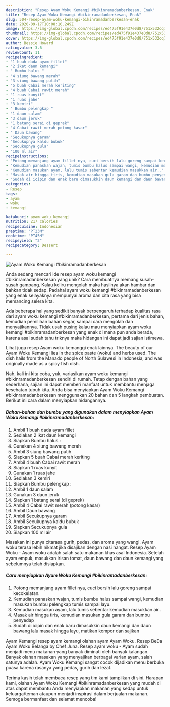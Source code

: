 ```yaml
---
description: "Resep Ayam Woku Kemangi #bikinramadanberkesan, Enak"
title: "Resep Ayam Woku Kemangi #bikinramadanberkesan, Enak"
slug: 504-resep-ayam-woku-kemangi-bikinramadanberkesan-enak
date: 2020-09-17T10:08:10.249Z
image: https://img-global.cpcdn.com/recipes/ed475f91e437e0d8/751x532cq70/ayam-woku-kemangi-bikinramadanberkesan-foto-resep-utama.jpg
thumbnail: https://img-global.cpcdn.com/recipes/ed475f91e437e0d8/751x532cq70/ayam-woku-kemangi-bikinramadanberkesan-foto-resep-utama.jpg
cover: https://img-global.cpcdn.com/recipes/ed475f91e437e0d8/751x532cq70/ayam-woku-kemangi-bikinramadanberkesan-foto-resep-utama.jpg
author: Bessie Howard
ratingvalue: 3.6
reviewcount: 11
recipeingredient:
- "1 buah dada ayam fillet"
- "2 ikat daun kemangi"
- " Bumbu halus "
- "4 siung bawang merah"
- "3 siung bawang putih"
- "5 buah Cabai merah keriting"
- "4 buah Cabai rawit merah"
- "1 ruas kunyit"
- "1 ruas jahe"
- "3 kemiri"
- " Bumbu pelengkap "
- "1 daun salam"
- "3 daun jeruk"
- "1 batang serai di geprek"
- "4 Cabai rawit merah potong kasar"
- " Daun bawang"
- "Secukupnya garam"
- "Secukupnya kaldu bubuk"
- "Secukupnya gula"
- "100 ml air"
recipeinstructions:
- "Potong memanjang ayam fillet nya, cuci bersih lalu goreng sampai kecokelatan."
- "Kemudian panaskan wajan, tumis bumbu halus sampai wangi, kemudian masukan bumbu pelengkap tumis sampai layu."
- "Kemudian masukan ayam, lalu tumis sebentar kemudian masukkan air.."
- "Masak air hingga tiris, kemudian masukan gula garam dan bumbu penyedap"
- "Sudah di icipin dan enak baru dimasukkin daun kemangi dan daun bawang lalu masak hingga layu, matikan kompor dan sajikan"
categories:
- Resep
tags:
- ayam
- woku
- kemangi

katakunci: ayam woku kemangi 
nutrition: 217 calories
recipecuisine: Indonesian
preptime: "PT23M"
cooktime: "PT45M"
recipeyield: "2"
recipecategory: Dessert

---
```



![Ayam Woku Kemangi #bikinramadanberkesan](https://img-global.cpcdn.com/recipes/ed475f91e437e0d8/751x532cq70/ayam-woku-kemangi-bikinramadanberkesan-foto-resep-utama.jpg)

Anda sedang mencari ide resep ayam woku kemangi #bikinramadanberkesan yang unik? Cara membuatnya memang susah-susah gampang. Kalau keliru mengolah maka hasilnya akan hambar dan bahkan tidak sedap. Padahal ayam woku kemangi #bikinramadanberkesan yang enak selayaknya mempunyai aroma dan cita rasa yang bisa memancing selera kita.

Ada beberapa hal yang sedikit banyak berpengaruh terhadap kualitas rasa dari ayam woku kemangi #bikinramadanberkesan, pertama dari jenis bahan, kemudian pemilihan bahan segar, sampai cara mengolah dan menyajikannya. Tidak usah pusing kalau mau menyiapkan ayam woku kemangi #bikinramadanberkesan yang enak di mana pun anda berada, karena asal sudah tahu triknya maka hidangan ini dapat jadi sajian istimewa.

Lihat juga resep Ayam woku kemanggi enak lainnya. The beauty of our Ayam Woku Kemangi lies in the spice paste (woku) and herbs used. The dish hails from the Manado people of North Sulawesi in Indonesia, and was originally made as a spicy fish dish.


Nah, kali ini kita coba, yuk, variasikan ayam woku kemangi #bikinramadanberkesan sendiri di rumah. Tetap dengan bahan yang sederhana, sajian ini dapat memberi manfaat untuk membantu menjaga kesehatan tubuh kita. Anda bisa menyiapkan Ayam Woku Kemangi #bikinramadanberkesan menggunakan 20 bahan dan 5 langkah pembuatan. Berikut ini cara dalam menyiapkan hidangannya.

<!--inarticleads1-->

##### Bahan-bahan dan bumbu yang digunakan dalam menyiapkan Ayam Woku Kemangi #bikinramadanberkesan:

1. Ambil 1 buah dada ayam fillet
1. Sediakan 2 ikat daun kemangi
1. Siapkan  Bumbu halus :
1. Gunakan 4 siung bawang merah
1. Ambil 3 siung bawang putih
1. Siapkan 5 buah Cabai merah keriting
1. Ambil 4 buah Cabai rawit merah
1. Siapkan 1 ruas kunyit
1. Gunakan 1 ruas jahe
1. Sediakan 3 kemiri
1. Siapkan  Bumbu pelengkap :
1. Ambil 1 daun salam
1. Gunakan 3 daun jeruk
1. Siapkan 1 batang serai (di geprek)
1. Ambil 4 Cabai rawit merah (potong kasar)
1. Ambil  Daun bawang
1. Ambil Secukupnya garam
1. Ambil Secukupnya kaldu bubuk
1. Siapkan Secukupnya gula
1. Siapkan 100 ml air


Masakan ini punya citarasa gurih, pedas, dan aroma yang wangi. Ayam woku terasa lebih nikmat jika disajikan dengan nasi hangat. Resep Ayam Woku - Ayam woku adalah salah satu makanan khas asal Indonesia. Setelah ayam empuk, masukkan irisan tomat, daun bawang dan daun kemangi yang sebelumnya telah disiapkan. 

<!--inarticleads2-->

##### Cara menyiapkan Ayam Woku Kemangi #bikinramadanberkesan:

1. Potong memanjang ayam fillet nya, cuci bersih lalu goreng sampai kecokelatan.
1. Kemudian panaskan wajan, tumis bumbu halus sampai wangi, kemudian masukan bumbu pelengkap tumis sampai layu.
1. Kemudian masukan ayam, lalu tumis sebentar kemudian masukkan air..
1. Masak air hingga tiris, kemudian masukan gula garam dan bumbu penyedap
1. Sudah di icipin dan enak baru dimasukkin daun kemangi dan daun bawang lalu masak hingga layu, matikan kompor dan sajikan


Ayam Kemangi resep ayam kemangi olahan ayam Ayam Woku. Resep BeDa Ayam Woku Belanga by Chef Juna. Resep ayam woku - Ayam sudah menjadi menu makanan yang banyak diminati oleh banyak kalangan. Banyak olahan masakan yang menyajikan berbagai varian ayam, salah satunya adalah. Ayam Woku Kemangi sangat cocok dijadikan menu berbuka puasa karena rasanya yang pedas, gurih dan lezat. 

Terima kasih telah membaca resep yang tim kami tampilkan di sini. Harapan kami, olahan Ayam Woku Kemangi #bikinramadanberkesan yang mudah di atas dapat membantu Anda menyiapkan makanan yang sedap untuk keluarga/teman ataupun menjadi inspirasi dalam berjualan makanan. Semoga bermanfaat dan selamat mencoba!
